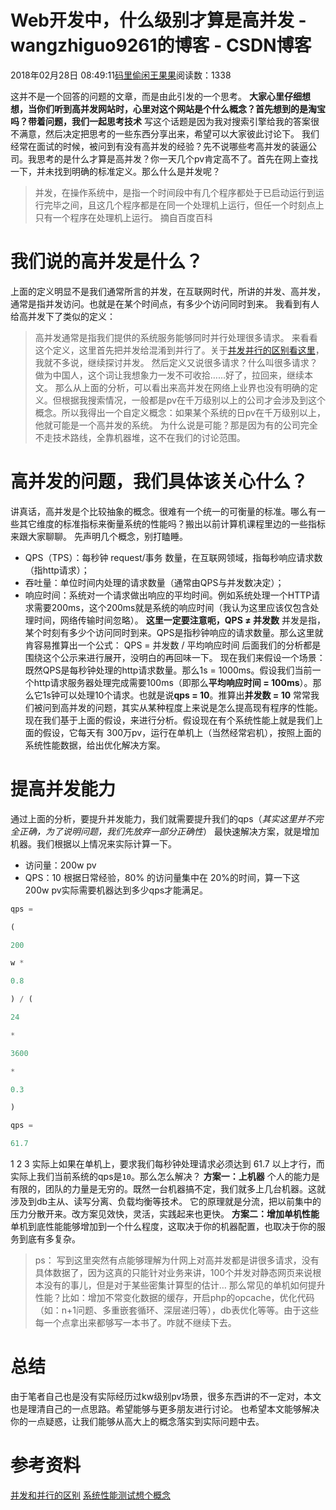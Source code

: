 
# Web开发中，什么级别才算是高并发 - wangzhiguo9261的博客 - CSDN博客


2018年02月28日 08:49:11[码里偷闲王果果](https://me.csdn.net/wangzhiguo9261)阅读数：1338


这并不是一个回答的问题的文章，而是由此引发的一个思考。
**大家心里仔细想想，当你们听到高并发网站时，心里对这个网站是个什么概念？首先想到的是淘宝吗？带着问题，我们一起思考技术**
写这个话题是因为我对搜索引擎给我的答案很不满意，然后决定把思考的一些东西分享出来，希望可以大家彼此讨论下。
我们经常在面试的时候，被问到有没有高并发的经验？先不说哪些考高并发的装逼公司。我思考的是什么才算是高并发？你一天几个pv肯定高不了。首先在网上查找一下，并未找到明确的标准定义。那么什么是并发呢？
> 并发，在操作系统中，是指一个时间段中有几个程序都处于已启动运行到运行完毕之间，且这几个程序都是在同一个处理机上运行，但任一个时刻点上只有一个程序在处理机上运行。
摘自百度百科
# 我们说的高并发是什么？
上面的定义明显不是我们通常所言的并发，在互联网时代，所讲的并发、高并发，通常是指并发访问。也就是在某个时间点，有多少个访问同时到来。
我看到有人给高并发下了类似的定义：
> 高并发通常是指我们提供的系统服务能够同时并行处理很多请求。
来看看这个定义，这里首先把并发给混淆到并行了。关于[并发并行的区别看这里](https://laike9m.com/blog/huan-zai-yi-huo-bing-fa-he-bing-xing,61/)，我就不多说，继续探讨并发。
然后定义又说很多请求？什么叫很多请求？做为中国人，这个词让我想象力一发不可收拾……好了，拉回来，继续本文。
那么从上面的分析，可以看出来高并发在网络上业界也没有明确的定义。但根据我搜索情况，一般都是pv在千万级别以上的公司才会涉及到这个概念。所以我得出一个自定义概念：如果某个系统的日pv在千万级别以上，他就可能是一个高并发的系统。
为什么说是可能？那是因为有的公司完全不走技术路线，全靠机器堆，这不在我们的讨论范围。
# 高并发的问题，我们具体该关心什么？
讲真话，高并发是个比较抽象的概念。很难有一个统一的可衡量的标准。哪么有一些其它维度的标准指标来衡量系统的性能吗？搬出以前计算机课程里边的一些指标来跟大家聊聊。
先声明几个概念，别打瞌睡。
*  QPS（TPS）：每秒钟 request/事务 数量，在互联网领域，指每秒响应请求数（指http请求）；
*  吞吐量：单位时间内处理的请求数量（通常由QPS与并发数决定）；
*  响应时间：系统对一个请求做出响应的平均时间。例如系统处理一个HTTP请求需要200ms，这个200ms就是系统的响应时间（我认为这里应该仅包含处理时间，网络传输时间忽略）。
**这里一定要注意呃，QPS ≠ 并发数**
并发是指，某个时刻有多少个访问同时到来。QPS是指秒钟响应的请求数量。那么这里就肯容易推算出一个公式：
QPS = 并发数 / 平均响应时间
后面我们的分析都是围绕这个公示来进行展开，没明白的再回味一下。
现在我们来假设一个场景：既然QPS是每秒钟处理的http请求数量。那么1s = 1000ms。假设我们当前一个http请求服务器处理完成需要100ms（即那么**平均响应时间 = 100ms**）。那么它1s钟可以处理10个请求。也就是说**qps = 10**。推算出**并发数 = 10**
常常我们被问到高并发的问题，其实从某种程度上来说是怎么提高现有程序的性能。现在我们基于上面的假设，来进行分析。假设现在有个系统性能上就是我们上面的假设，它每天有 300万pv，运行在单机上（当然经常宕机），按照上面的系统性能数据，给出优化解决方案。
# 提高并发能力
通过上面的分析，要提升并发能力，我们就需要提升我们的qps（*其实这里并不完全正确，为了说明问题，我们先放弃一部分正确性*）
最快速解决方案，就是增加机器。我们根据以上情况来实际计算一下。
* 访问量：200w pv
* QPS：10
根据日常经验，80% 的访问量集中在 20%的时间，算一下这 200w pv实际需要机器达到多少qps才能满足。
```python
qps =
```
```python
(
```
```python
200
```
```python
w *
```
```python
0.8
```
```python
) / (
```
```python
24
```
```python
*
```
```python
3600
```
```python
*
```
```python
0.3
```
```python
)
```
```python
qps =
```
```python
61.7
```
1
2
3
实际上如果在单机上，要求我们每秒钟处理请求必须达到 61.7 以上才行，而实际上我们当前系统的qps是`10`。那么怎么解决？
**方案一：上机器**
个人的能力是有限的，团队的力量是无穷的。既然一台机器搞不定，我们就多上几台机器。这就涉及到db主从、读写分离、负载均衡等技术。
它的原理就是分流，把以前集中的压力分散开来。改方案见效快，灵活，实践起来也更快。
**方案二：增加单机性能**
单机到底性能能够增加到一个什么程度，这取决于你的机器配置，也取决于你的服务到底有多复杂。
> ps： 写到这里突然有点能够理解为什网上对高并发都是讲很多请求，没有具体数据了，因为这真的只能针对业务来讲，100个并发对静态网页来说根本没有的事儿，但是对于某些密集计算型的估计…
那么常见的单机如何提升性能？比如：增加不常变化数据的缓存，开启php的opcache，优化代码（如：n+1问题、多重嵌套循环、深层递归等），db表优化等等。由于这些每一个点拿出来都够写一本书了。咋就不继续下去。
# 总结
由于笔者自己也是没有实际经历过kw级别pv场景，很多东西讲的不一定对，本文也是理清自己的一点思路。希望能够与更多朋友进行讨论。
也希望本文能够解决你的一点疑惑，让我们能够从高大上的概念落实到实际问题中去。
# 参考资料
[并发和并行的区别](https://laike9m.com/blog/huan-zai-yi-huo-bing-fa-he-bing-xing,61/)
[系统性能测试想个概念](http://www.ha97.com/5095.html)

